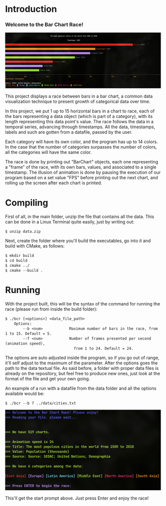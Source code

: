 # Introduction

<!-- TODO -->
### Welcome to the Bar Chart Race!

<img src="./screenshots/frame_1.png">

This project displays a race between bars in a bar chart, a common data visualization technique to present growth
of categorical data over time.

In this project, we put 1 up to 15 horizontal bars in a chart to race,
each of the bars representing a data object (which is part of a category), with its length representing this data point's value.
The race follows the data in a temporal series, advancing through timestamps. All the data, timestamps, labels and such are gotten from
a datafile, passed by the user.

Each category will have its own color, and the program has up to 14 colors. In the case that the number of categories surpasses the number of colors, all the categories will have the same color.

The race is done by printing out "BarChart" objects, each one representing a "frame" of the race, with its own bars, values, and associated to a single timestamp.
The illusion of animation is done by pausing the execution of our program based on a set value "FPS" before printing out the next chart, and rolling up the screen after each chart is printed.

# Compiling

First of all, in the main folder, unzip the file that contains all the data. This can be done in a Linux Terminal quite easily, just by writing out: 

```console
$ unzip data.zip
```

Next, create the folder where you'll build the executables, go into it and build with CMake, as follows:

 ```console
$ mkdir build
$ cd build
$ cmake ../
$ cmake --build .
 ```

# Running

With the project built, this will be the syntax of the command for running the race (please run from inside the build folder): 

```console
$ ./bcr [<options>] <data_file_path>
    Options:
        --b <num>            Maximum number of bars in the race, from 1 to 15. Default = 5.
        --f <num>            Number of frames presented per second (animation speed), 
                               from 1 to 24. Default = 24.
```
The options are auto adjusted inside the program, so if you go out of range, it'll self adjust to the maximum of the parameter. After the options goes the path to the data textual file.
As said before, a folder with proper data files is already on the repository, but feel free to produce new ones, just look at the format of the file and get your own going.

An example of a run with a datafile from the data folder and all the options available would be: 

```console
$ ./bcr --b 7 ../data/cities.txt
```
<img src="./screenshots/start_prompt.png" width="1200px">

This'll get the start prompt above. Just press Enter and enjoy the race!
